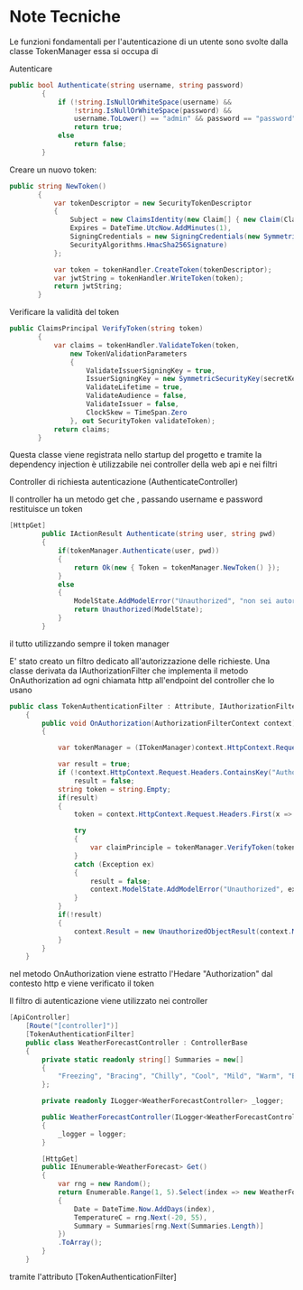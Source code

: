 # Note Tecniche

Le funzioni fondamentali per l'autenticazione di un utente sono svolte dalla classe TokenManager
essa si occupa di 

Autenticare 
```csharp
public bool Authenticate(string username, string password)
        {
            if (!string.IsNullOrWhiteSpace(username) &&
                !string.IsNullOrWhiteSpace(password) &&
                username.ToLower() == "admin" && password == "password")
                return true;
            else
                return false;
        }
```

Creare un nuovo token:
```csharp
public string NewToken()
       {
           var tokenDescriptor = new SecurityTokenDescriptor
           {
               Subject = new ClaimsIdentity(new Claim[] { new Claim(ClaimTypes.Name, "Dynamics CRM") }),
               Expires = DateTime.UtcNow.AddMinutes(1),
               SigningCredentials = new SigningCredentials(new SymmetricSecurityKey(secretKey),
               SecurityAlgorithms.HmacSha256Signature)
           };

           var token = tokenHandler.CreateToken(tokenDescriptor);
           var jwtString = tokenHandler.WriteToken(token);
           return jwtString;
       }
```
Verificare la validità del token
```csharp
public ClaimsPrincipal VerifyToken(string token)
       {
           var claims = tokenHandler.ValidateToken(token,
               new TokenValidationParameters
               {
                   ValidateIssuerSigningKey = true,
                   IssuerSigningKey = new SymmetricSecurityKey(secretKey),
                   ValidateLifetime = true,
                   ValidateAudience = false,
                   ValidateIssuer = false,
                   ClockSkew = TimeSpan.Zero
               }, out SecurityToken validateToken);
           return claims;
       }
```

Questa classe viene registrata nello startup del progetto e tramite la dependency injection è utilizzabile nei controller della web api e nei filtri 

Controller di richiesta autenticazione (AuthenticateController)

Il controller ha un metodo get che , passando username e password restituisce un token 

```csharp
[HttpGet]
        public IActionResult Authenticate(string user, string pwd)
        {
            if(tokenManager.Authenticate(user, pwd))
            {
                return Ok(new { Token = tokenManager.NewToken() });
            }
            else
            {
                ModelState.AddModelError("Unauthorized", "non sei autorizzato.");
                return Unauthorized(ModelState);
            }
        }
```
il tutto utilizzando sempre il token manager

E' stato creato un filtro dedicato all'autorizzazione delle richieste. Una classe derivata da IAuthorizationFilter che implementa il metodo OnAuthorization ad ogni chiamata http all'endpoint del controller che lo usano


```csharp
public class TokenAuthenticationFilter : Attribute, IAuthorizationFilter
    {
        public void OnAuthorization(AuthorizationFilterContext context)
        {

            var tokenManager = (ITokenManager)context.HttpContext.RequestServices.GetService(typeof(ITokenManager));

            var result = true;
            if (!context.HttpContext.Request.Headers.ContainsKey("Authorization"))
                result = false;
            string token = string.Empty;
            if(result)
            {
                token = context.HttpContext.Request.Headers.First(x => x.Key == "Authorization").Value;

                try
                {
                    var claimPrinciple = tokenManager.VerifyToken(token);
                }
                catch (Exception ex)
                {
                    result = false;
                    context.ModelState.AddModelError("Unauthorized", ex.ToString());
                }
            }
            if(!result)
            {
                context.Result = new UnauthorizedObjectResult(context.ModelState);
            }
        }
    }
```
nel metodo OnAuthorization viene estratto l'Hedare "Authorization" dal contesto http e viene verificato il token 


Il filtro di autenticazione  viene utilizzato nei controller 

```csharp
[ApiController]
    [Route("[controller]")]
    [TokenAuthenticationFilter]
    public class WeatherForecastController : ControllerBase
    {
        private static readonly string[] Summaries = new[]
        {
            "Freezing", "Bracing", "Chilly", "Cool", "Mild", "Warm", "Balmy", "Hot", "Sweltering", "Scorching"
        };

        private readonly ILogger<WeatherForecastController> _logger;

        public WeatherForecastController(ILogger<WeatherForecastController> logger)
        {
            _logger = logger;
        }

        [HttpGet]
        public IEnumerable<WeatherForecast> Get()
        {
            var rng = new Random();
            return Enumerable.Range(1, 5).Select(index => new WeatherForecast
            {
                Date = DateTime.Now.AddDays(index),
                TemperatureC = rng.Next(-20, 55),
                Summary = Summaries[rng.Next(Summaries.Length)]
            })
            .ToArray();
        }
    }
```

tramite l'attributo [TokenAuthenticationFilter]

